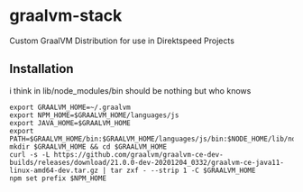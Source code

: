 # graalvm-stack
Custom GraalVM Distribution for use in Direktspeed Projects


## Installation
i think in lib/node_modules/bin should be nothing but who knows
``` 
export GRAALVM_HOME=~/.graalvm
export NPM_HOME=$GRAALVM_HOME/languages/js
export JAVA_HOME=$GRAALVM_HOME
export PATH=$GRAALVM_HOME/bin:$GRAALVM_HOME/languages/js/bin:$NODE_HOME/lib/node_modules/bin
mkdir $GRAALVM_HOME && cd $GRAALVM_HOME
curl -s -L https://github.com/graalvm/graalvm-ce-dev-builds/releases/download/21.0.0-dev-20201204_0332/graalvm-ce-java11-linux-amd64-dev.tar.gz | tar zxf - --strip 1 -C $GRAALVM_HOME
npm set prefix $NPM_HOME
``` 
